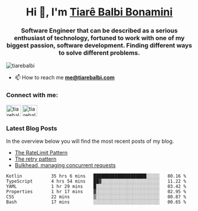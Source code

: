 

<h1 align="center">Hi 👋, I'm <a href="https://tiarebalbi.com?utm_source=github&utm_medium=profile&utm_campaign=github_profile">Tiarê Balbi Bonamini</a></h1>

<h3 align="center">Software Engineer that can be described as a serious enthusiast of technology, fortuned to work with one of my biggest passion, software development. Finding different ways to solve different problems.</h3>

<p align="left"> <img src="https://komarev.com/ghpvc/?username=tiarebalbi" alt="tiarebalbi" /> </p>

- 📫 How to reach me **me@tiarebalbi.com**

<p align="left">
<h3 align="left">Connect with me:</h3>
<a href="https://twitter.com/tiarebalbi" target="blank"><img align="center" src="https://cdn.jsdelivr.net/npm/simple-icons@3.0.1/icons/twitter.svg" alt="tiarebalbi" height="30" width="40" /></a>
<a href="https://instagram.com/tiarebalbi" target="blank"><img align="center" src="https://cdn.jsdelivr.net/npm/simple-icons@3.0.1/icons/instagram.svg" alt="tiarebalbi" height="30" width="40" /></a>
</p>

### Latest Blog Posts

In the overview below you will find the most recent posts of my blog.

* [The RateLimit Pattern](https://tiarebalbi.com/article/week-4-the-rate-limit-pattern?utm_source=github&utm_medium=profile&utm_campaign=github_profile)
* [The retry pattern](https://tiarebalbi.com/article/week-3-the-retry-pattern?utm_source=github&utm_medium=profile&utm_campaign=github_profile)
* [Bulkhead, managing concurrent requests](https://tiarebalbi.com/article/week-2-bulkhead-managing-concurrent-requests?utm_source=github&utm_medium=profile&utm_campaign=github_profile)

<!--START_SECTION:waka-->

```text
Kotlin           35 hrs 6 mins   ████████████████████░░░░░   80.16 %
TypeScript       4 hrs 54 mins   ██▓░░░░░░░░░░░░░░░░░░░░░░   11.22 %
YAML             1 hr 29 mins    █░░░░░░░░░░░░░░░░░░░░░░░░   03.42 %
Properties       1 hr 17 mins    ▓░░░░░░░░░░░░░░░░░░░░░░░░   02.95 %
CSS              22 mins         ▒░░░░░░░░░░░░░░░░░░░░░░░░   00.87 %
Bash             17 mins         ░░░░░░░░░░░░░░░░░░░░░░░░░   00.65 %
```

<!--END_SECTION:waka-->
